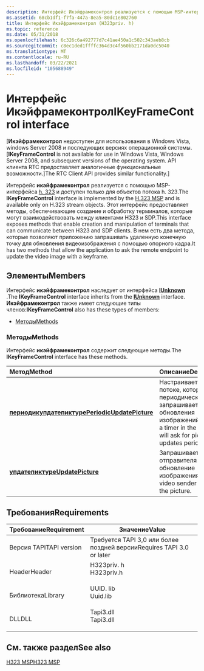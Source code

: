 ```yaml
---
description: Интерфейс Икэйфрамеконтрол реализуется с помощью MSP-интерфейса H. 323 и доступен только для объектов потока H. 323.
ms.assetid: 68cb1df1-f7fa-447a-8ea5-80dc1e802760
title: Интерфейс Икэйфрамеконтрол (H323priv. h)
ms.topic: reference
ms.date: 05/31/2018
ms.openlocfilehash: 6c326c6a492777d7c41ae450a1c502c343aeb8cb
ms.sourcegitcommit: c8ec1ded1ffffc364d3c4f560bb2171da0dc5040
ms.translationtype: MT
ms.contentlocale: ru-RU
ms.lasthandoff: 03/22/2021
ms.locfileid: "105688949"
---
```

# <a name="ikeyframecontrol-interface"></a><span data-ttu-id="0694c-103">Интерфейс Икэйфрамеконтрол</span><span class="sxs-lookup"><span data-stu-id="0694c-103">IKeyFrameControl interface</span></span>

<span data-ttu-id="0694c-104">\[**Икэйфрамеконтрол** недоступен для использования в Windows Vista, windows Server 2008 и последующих версиях операционной системы.</span><span class="sxs-lookup"><span data-stu-id="0694c-104">\[**IKeyFrameControl** is not available for use in Windows Vista, Windows Server 2008, and subsequent versions of the operating system.</span></span> <span data-ttu-id="0694c-105">API клиента RTC предоставляет аналогичные функциональные возможности.\]</span><span class="sxs-lookup"><span data-stu-id="0694c-105">The RTC Client API provides similar functionality.\]</span></span>

<span data-ttu-id="0694c-106">Интерфейс **икэйфрамеконтрол** реализуется с помощью MSP-интерфейса [h. 323](h323-msp.md) и доступен только для объектов потока h. 323.</span><span class="sxs-lookup"><span data-stu-id="0694c-106">The **IKeyFrameControl** interface is implemented by the [H.323 MSP](h323-msp.md) and is available only on H.323 stream objects.</span></span> <span data-ttu-id="0694c-107">Этот интерфейс предоставляет методы, обеспечивающие создание и обработку терминалов, которые могут взаимодействовать между клиентами H323 и SDP.</span><span class="sxs-lookup"><span data-stu-id="0694c-107">This interface exposes methods that enable creation and manipulation of terminals that can communicate between H323 and SDP clients.</span></span> <span data-ttu-id="0694c-108">В нем есть два метода, которые позволяют приложению запрашивать удаленную конечную точку для обновления видеоизображения с помощью опорного кадра.</span><span class="sxs-lookup"><span data-stu-id="0694c-108">It has two methods that allow the application to ask the remote endpoint to update the video image with a keyframe.</span></span>

## <a name="members"></a><span data-ttu-id="0694c-109">Элементы</span><span class="sxs-lookup"><span data-stu-id="0694c-109">Members</span></span>

<span data-ttu-id="0694c-110">Интерфейс **икэйфрамеконтрол** наследует от интерфейса [**IUnknown**](/windows/desktop/api/unknwn/nn-unknwn-iunknown) .</span><span class="sxs-lookup"><span data-stu-id="0694c-110">The **IKeyFrameControl** interface inherits from the [**IUnknown**](/windows/desktop/api/unknwn/nn-unknwn-iunknown) interface.</span></span> <span data-ttu-id="0694c-111">**Икэйфрамеконтрол** также имеет следующие типы членов:</span><span class="sxs-lookup"><span data-stu-id="0694c-111">**IKeyFrameControl** also has these types of members:</span></span>

-   [<span data-ttu-id="0694c-112">Методы</span><span class="sxs-lookup"><span data-stu-id="0694c-112">Methods</span></span>](#methods)

### <a name="methods"></a><span data-ttu-id="0694c-113">Методы</span><span class="sxs-lookup"><span data-stu-id="0694c-113">Methods</span></span>

<span data-ttu-id="0694c-114">Интерфейс **икэйфрамеконтрол** содержит следующие методы.</span><span class="sxs-lookup"><span data-stu-id="0694c-114">The **IKeyFrameControl** interface has these methods.</span></span>



| <span data-ttu-id="0694c-115">Метод</span><span class="sxs-lookup"><span data-stu-id="0694c-115">Method</span></span>                                                                  | <span data-ttu-id="0694c-116">Описание</span><span class="sxs-lookup"><span data-stu-id="0694c-116">Description</span></span>                                                                                 |
|:------------------------------------------------------------------------|:--------------------------------------------------------------------------------------------|
| [<span data-ttu-id="0694c-117">**периодикупдатепиктуре**</span><span class="sxs-lookup"><span data-stu-id="0694c-117">**PeriodicUpdatePicture**</span></span>](ikeyframecontrol-periodicupdatepicture.md) | <span data-ttu-id="0694c-118">Настраивает таймер в потоке, который периодически запрашивает обновления изображений.</span><span class="sxs-lookup"><span data-stu-id="0694c-118">Configures a timer in the stream that will ask for picture updates periodically.</span></span><br/> |
| [<span data-ttu-id="0694c-119">**упдатепиктуре**</span><span class="sxs-lookup"><span data-stu-id="0694c-119">**UpdatePicture**</span></span>](ikeyframecontrol-updatepicture.md)                 | <span data-ttu-id="0694c-120">Запрашивает у отправителя видео обновление изображения.</span><span class="sxs-lookup"><span data-stu-id="0694c-120">Asks the video sender to update the picture.</span></span><br/>                                     |



 

## <a name="requirements"></a><span data-ttu-id="0694c-121">Требования</span><span class="sxs-lookup"><span data-stu-id="0694c-121">Requirements</span></span>



| <span data-ttu-id="0694c-122">Требование</span><span class="sxs-lookup"><span data-stu-id="0694c-122">Requirement</span></span> | <span data-ttu-id="0694c-123">Значение</span><span class="sxs-lookup"><span data-stu-id="0694c-123">Value</span></span> |
|-------------------------|---------------------------------------------------------------------------------------|
| <span data-ttu-id="0694c-124">Версия TAPI</span><span class="sxs-lookup"><span data-stu-id="0694c-124">TAPI version</span></span><br/> | <span data-ttu-id="0694c-125">Требуется TAPI 3,0 или более поздней версии</span><span class="sxs-lookup"><span data-stu-id="0694c-125">Requires TAPI 3.0 or later</span></span><br/>                                                 |
| <span data-ttu-id="0694c-126">Header</span><span class="sxs-lookup"><span data-stu-id="0694c-126">Header</span></span><br/>       | <dl> <span data-ttu-id="0694c-127"><dt>H323priv. h</dt></span><span class="sxs-lookup"><span data-stu-id="0694c-127"><dt>H323priv.h</dt></span></span> </dl> |
| <span data-ttu-id="0694c-128">Библиотека</span><span class="sxs-lookup"><span data-stu-id="0694c-128">Library</span></span><br/>      | <dl> <span data-ttu-id="0694c-129"><dt>UUID. lib</dt></span><span class="sxs-lookup"><span data-stu-id="0694c-129"><dt>Uuid.lib</dt></span></span> </dl>   |
| <span data-ttu-id="0694c-130">DLL</span><span class="sxs-lookup"><span data-stu-id="0694c-130">DLL</span></span><br/>          | <dl> <span data-ttu-id="0694c-131"><dt>Tapi3.dll</dt></span><span class="sxs-lookup"><span data-stu-id="0694c-131"><dt>Tapi3.dll</dt></span></span> </dl>  |



## <a name="see-also"></a><span data-ttu-id="0694c-132">См. также раздел</span><span class="sxs-lookup"><span data-stu-id="0694c-132">See also</span></span>

<dl> <dt>

[<span data-ttu-id="0694c-133">H323 MSP</span><span class="sxs-lookup"><span data-stu-id="0694c-133">H323 MSP</span></span>](h323-msp.md)
</dt> </dl>

 


